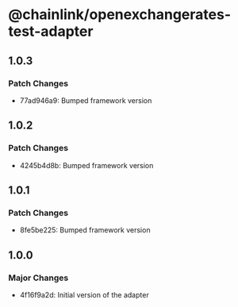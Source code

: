 # @chainlink/openexchangerates-test-adapter

## 1.0.3

### Patch Changes

- 77ad946a9: Bumped framework version

## 1.0.2

### Patch Changes

- 4245b4d8b: Bumped framework version

## 1.0.1

### Patch Changes

- 8fe5be225: Bumped framework version

## 1.0.0

### Major Changes

- 4f16f9a2d: Initial version of the adapter

